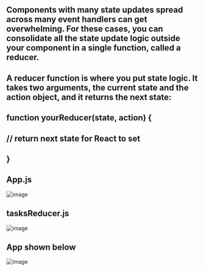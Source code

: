 ## Components with many state updates spread across many event handlers can get overwhelming. For these cases, you can consolidate all the state update logic outside your component in a single function, called a reducer.
## A reducer function is where you put state logic. It takes two arguments, the current state and the action object, and it returns the next state: 
## function yourReducer(state, action) {
##  // return next state for React to set
## }
## App.js
![image](https://github.com/JoeSchmitt-2/reducer/assets/84737443/aaae2026-8aad-4df7-b66e-68191986d02f)
## tasksReducer.js
![image](https://github.com/JoeSchmitt-2/reducer/assets/84737443/f6fad655-8f69-492b-acf3-120d9282e1a4)
## App shown below
![image](https://github.com/JoeSchmitt-2/reducer/assets/84737443/f56fdf4a-14d3-42ac-b042-5b6cb51b4ccf)
